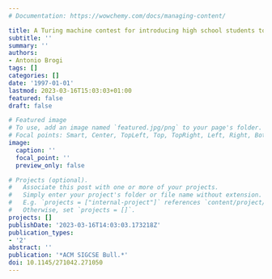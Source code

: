 ```yaml
---
# Documentation: https://wowchemy.com/docs/managing-content/

title: A Turing machine contest for introducing high school students to computer science
subtitle: ''
summary: ''
authors:
- Antonio Brogi
tags: []
categories: []
date: '1997-01-01'
lastmod: 2023-03-16T15:03:03+01:00
featured: false
draft: false

# Featured image
# To use, add an image named `featured.jpg/png` to your page's folder.
# Focal points: Smart, Center, TopLeft, Top, TopRight, Left, Right, BottomLeft, Bottom, BottomRight.
image:
  caption: ''
  focal_point: ''
  preview_only: false

# Projects (optional).
#   Associate this post with one or more of your projects.
#   Simply enter your project's folder or file name without extension.
#   E.g. `projects = ["internal-project"]` references `content/project/deep-learning/index.md`.
#   Otherwise, set `projects = []`.
projects: []
publishDate: '2023-03-16T14:03:03.173218Z'
publication_types:
- '2'
abstract: ''
publication: '*ACM SIGCSE Bull.*'
doi: 10.1145/271042.271050
---
```

